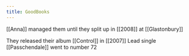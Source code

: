 ```yaml
---
title: GoodBooks
---
```



[[Anna]] managed them until they split up in [[2008]] at [[Glastonbury]]

They released their album [[Control]] in [[2007]]
Lead single [[Passchendale]] went to number 72
